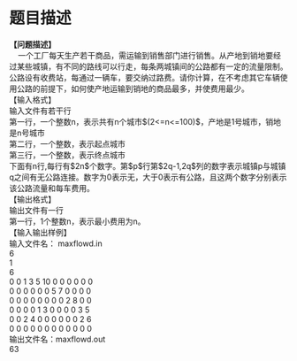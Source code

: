 # 题目描述


<div>
<span><b>【问题描述】</b></span> 
</div>
<div>
    一个工厂每天生产若干商品，需运输到销售部门进行销售。从产地到销地要经过某些城镇，有不同的路线可以行走，每条两城镇间的公路都有一定的流量限制。公路设有收费站，每通过一辆车，要交纳过路费。请你计算，在不考虑其它车辆使用公路的前提下，如何使产地运输到销地的商品最多，并使费用最少。
</div>
<div>
【输入格式】
</div>
<div>
输入文件有若干行<br/>
第一行，一个整数n，表示共有n个城市$(2&lt;=n&lt;=100)$，产地是1号城市，销地是n号城市
</div>
<div>
第二行，一个整数，表示起点城市
</div>
<div>
第三行，一个整数，表示终点城市<br/>
下面有n行,每行有$2n$个数字。第$p$行第$2q-1,2q$列的数字表示城镇p与城镇q之间有无公路连接。数字为0表示无，大于0表示有公路，且这两个数字分别表示该公路流量和每车费用。
</div>
<div>
【输出格式】
</div>
<div>
输出文件有一行<br/>
第一行，1个整数n，表示最小费用为n。
</div>
<div>
【输入输出样例】
</div>
<div>
输入文件名： maxflowd.in
</div>
<div>
6<br/>
1<br/>
6<br/>
0 0 1 3 5 10 0 0 0 0 0 0 <br/>
0 0 0 0 0 0 5 7 0 0 0 0<br/>
0 0 0 0 0 0 0 0 2 8 0 0<br/>
0 0 0 0 1 3 0 0 0 0 3 5<br/>
0 0 2 4 0 0 0 0 0 0 2 6<br/>
0 0 0 0 0 0 0 0 0 0 0 0
</div>
<div>
输出文件名：<span>maxflowd.out</span> 
</div>
<div>
63
</div>
